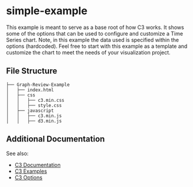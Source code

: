 # simple-example

This example is meant to serve as a base root of how C3 works. It shows some of the options that can be used to configure and customize a Time Series chart. Note, in this example the data used is specified within the options (hardcoded). Feel free to start with this example as a template and customize the chart to meet the needs of your visualization project.

## File Structure 
```
├── Graph-Review-Example
│   ├── index.html
│   ├── css
│   │   ├── c3.min.css
│   │   ├── style.css
│   ├── javascript
│   │   ├── c3.min.js
│   │   ├── d3.min.js
```
## Additional Documentation

See also:
* [C3 Documentation](http://c3js.org/gettingstarted.html)
* [C3 Examples](http://c3js.org/examples.html)
* [C3 Options](http://c3js.org/reference.html)
